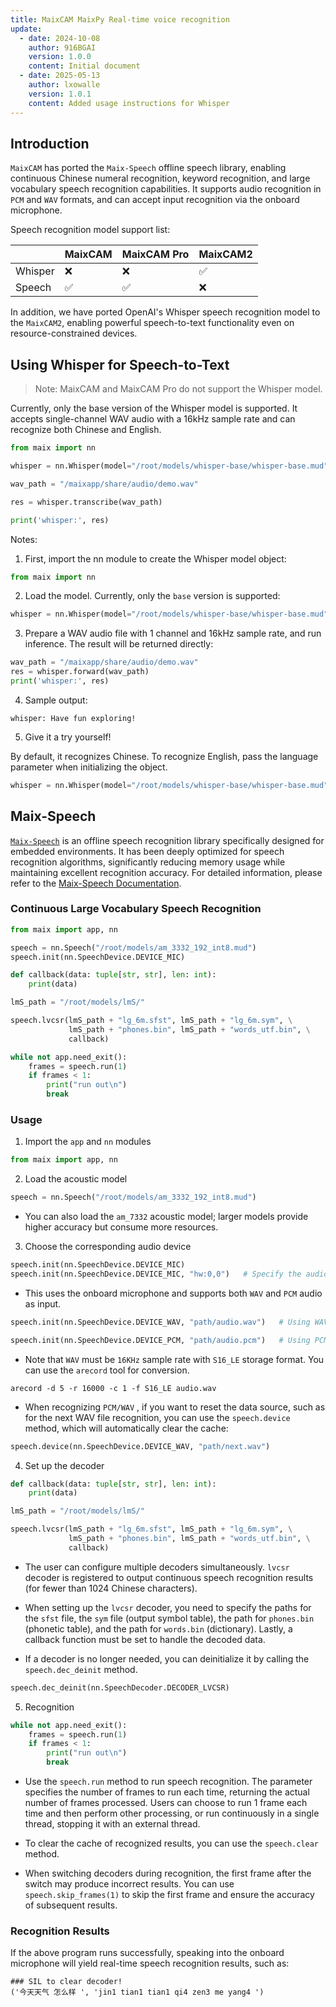 ```yaml
---
title: MaixCAM MaixPy Real-time voice recognition
update:
  - date: 2024-10-08
    author: 916BGAI
    version: 1.0.0
    content: Initial document
  - date: 2025-05-13
    author: lxowalle
    version: 1.0.1
    content: Added usage instructions for Whisper
---
```


## Introduction

`MaixCAM` has ported the `Maix-Speech` offline speech library, enabling continuous Chinese numeral recognition, keyword recognition, and large vocabulary speech recognition capabilities. It supports audio recognition in `PCM` and `WAV` formats, and can accept input recognition via the onboard microphone.

Speech recognition model support list:

|         | MaixCAM | MaixCAM Pro | MaixCAM2 |
| ------- | ------- | ----------- | -------- |
| Whisper | ❌       | ❌           | ✅        |
| Speech  | ✅       | ✅           | ❌        |

In addition, we have ported OpenAI's Whisper speech recognition model to the `MaixCAM2`, enabling powerful speech-to-text functionality even on resource-constrained devices.

## Using Whisper for Speech-to-Text

> Note: MaixCAM and MaixCAM Pro do not support the Whisper model.

Currently, only the base version of the Whisper model is supported. It accepts single-channel WAV audio with a 16kHz sample rate and can recognize both Chinese and English.

```python
from maix import nn

whisper = nn.Whisper(model="/root/models/whisper-base/whisper-base.mud")

wav_path = "/maixapp/share/audio/demo.wav"

res = whisper.transcribe(wav_path)

print('whisper:', res)
```

Notes:
1. First, import the nn module to create the Whisper model object:
```python
from maix import nn
```
2. Load the model. Currently, only the `base` version is supported:
```python
whisper = nn.Whisper(model="/root/models/whisper-base/whisper-base.mud", language="en")
```
3. Prepare a WAV audio file with 1 channel and 16kHz sample rate, and run inference. The result will be returned directly:
```python
wav_path = "/maixapp/share/audio/demo.wav"
res = whisper.forward(wav_path)
print('whisper:', res)
```
4. Sample output:
```shell
whisper: Have fun exploring!
```
5. Give it a try yourself!

By default, it recognizes Chinese. To recognize English, pass the language parameter when initializing the object.
```python
whisper = nn.Whisper(model="/root/models/whisper-base/whisper-base.mud", language="en")
```

## Maix-Speech

[`Maix-Speech`](https://github.com/sipeed/Maix-Speech) is an offline speech recognition library specifically designed for embedded environments. It has been deeply optimized for speech recognition algorithms, significantly reducing memory usage while maintaining excellent recognition accuracy. For detailed information, please refer to the [Maix-Speech Documentation](https://github.com/sipeed/Maix-Speech/blob/master/usage_zh.md).

### Continuous Large Vocabulary Speech Recognition

```python
from maix import app, nn

speech = nn.Speech("/root/models/am_3332_192_int8.mud")
speech.init(nn.SpeechDevice.DEVICE_MIC)

def callback(data: tuple[str, str], len: int):
    print(data)

lmS_path = "/root/models/lmS/"

speech.lvcsr(lmS_path + "lg_6m.sfst", lmS_path + "lg_6m.sym", \
             lmS_path + "phones.bin", lmS_path + "words_utf.bin", \
             callback)

while not app.need_exit():
    frames = speech.run(1)
    if frames < 1:
        print("run out\n")
        break
```

### Usage

1. Import the `app` and `nn` modules

```python
from maix import app, nn
```

2. Load the acoustic model

```python
speech = nn.Speech("/root/models/am_3332_192_int8.mud")
```

- You can also load the `am_7332` acoustic model; larger models provide higher accuracy but consume more resources.

3. Choose the corresponding audio device

```python
speech.init(nn.SpeechDevice.DEVICE_MIC)
speech.init(nn.SpeechDevice.DEVICE_MIC, "hw:0,0")   # Specify the audio input device
```

- This uses the onboard microphone and supports both `WAV` and `PCM` audio as input.

```python
speech.init(nn.SpeechDevice.DEVICE_WAV, "path/audio.wav")   # Using WAV audio input
```

```python
speech.init(nn.SpeechDevice.DEVICE_PCM, "path/audio.pcm")   # Using PCM audio input
```

- Note that `WAV` must be `16KHz` sample rate with `S16_LE` storage format. You can use the `arecord` tool for conversion.

```shell
arecord -d 5 -r 16000 -c 1 -f S16_LE audio.wav
```

- When recognizing `PCM/WAV` , if you want to reset the data source, such as for the next WAV file recognition, you can use the `speech.device` method, which will automatically clear the cache:

```python
speech.device(nn.SpeechDevice.DEVICE_WAV, "path/next.wav")
```

4. Set up the decoder

```python
def callback(data: tuple[str, str], len: int):
    print(data)

lmS_path = "/root/models/lmS/"

speech.lvcsr(lmS_path + "lg_6m.sfst", lmS_path + "lg_6m.sym", \
             lmS_path + "phones.bin", lmS_path + "words_utf.bin", \
             callback)
```
- The user can configure multiple decoders simultaneously. `lvcsr` decoder is registered to output continuous speech recognition results (for fewer than 1024 Chinese characters).

- When setting up the `lvcsr` decoder, you need to specify the paths for the `sfst` file, the `sym` file (output symbol table), the path for `phones.bin` (phonetic table), and the path for `words.bin` (dictionary). Lastly, a callback function must be set to handle the decoded data.

- If a decoder is no longer needed, you can deinitialize it by calling the `speech.dec_deinit` method.

```python
speech.dec_deinit(nn.SpeechDecoder.DECODER_LVCSR)
```

5. Recognition

```python
while not app.need_exit():
    frames = speech.run(1)
    if frames < 1:
        print("run out\n")
        break
```

- Use the `speech.run` method to run speech recognition. The parameter specifies the number of frames to run each time, returning the actual number of frames processed. Users can choose to run 1 frame each time and then perform other processing, or run continuously in a single thread, stopping it with an external thread.

- To clear the cache of recognized results, you can use the `speech.clear` method.

- When switching decoders during recognition, the first frame after the switch may produce incorrect results. You can use `speech.skip_frames(1)` to skip the first frame and ensure the accuracy of subsequent results.

### Recognition Results

If the above program runs successfully, speaking into the onboard microphone will yield real-time speech recognition results, such as:

```shell
### SIL to clear decoder!
('今天天气 怎么样 ', 'jin1 tian1 tian1 qi4 zen3 me yang4 ')
```